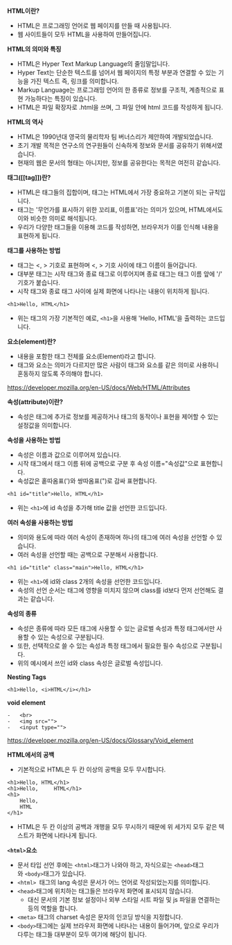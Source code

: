 **HTML이란?**
- HTML은 프로그래밍 언어로 웹 페이지를 만들 때 사용됩니다.
- 웹 사이트들이 모두 HTML을 사용하여 만들어집니다.

**HTML의 의미와 특징**
- HTML은 Hyper Text Markup Language의 줄임말입니다.
- Hyper Text는 단순한 텍스트를 넘어서 웹 페이지의 특정 부분과 연결할 수 있는 기능을 가진 텍스트 즉, 링크를 의미합니다.
- Markup Language는 프로그래밍 언어의 한 종류로 정보를 구조적, 계층적으로 표현 가능하다는 특징이 있습니다.
- HTML은 파일 확장자로 .html을 쓰며, 그 파일 안에 html 코드를 작성하게 됩니다.

**HTML의 역사**
- HTML은 1990년대 영국의 물리학자 팀 버너스리가 제안하여 개발되었습니다.
- 초기 개발 목적은 연구소의 연구원들이 신속하게 정보와 문서를 공유하기 위해서였습니다.
- 현재의 웹은 문서의 형태는 아니지만, 정보를 공유한다는 목적은 여전히 같습니다.

**태그([[tag]])란?**
- HTML은 태그들의 집합이며, 태그는 HTML에서 가장 중요하고 기본이 되는 규칙입니다.
- 태그는 '무언가를 표시하기 위한 꼬리표, 이름표'라는 의미가 있으며, HTML에서도 이와 비슷한 의미로 해석됩니다.
- 우리가 다양한 태그들을 이용해 코드를 작성하면, 브라우저가 이를 인식해 내용을 표현하게 됩니다.

**태그를 사용하는 방법**
- 태그는 <, > 기호로 표현하며 <, > 기호 사이에 태그 이름이 들어갑니다.
- 대부분 태그는 시작 태그와 종료 태그로 이루어지며 종료 태그는 태그 이름 앞에 '/' 기호가 붙습니다.
- 시작 태그와 종료 태그 사이에 실제 화면에 나타나는 내용이 위치하게 됩니다. 

```markup
<h1>Hello, HTML</h1>
```

- 위는 태그의 가장 기본적인 예로, `<h1>`을 사용해 'Hello, HTML'을 출력하는 코드입니다.  

**요소(element)란?**
- 내용을 포함한 태그 전체를 요소(Element)라고 합니다.
- 태그와 요소는 의미가 다르지만 많은 사람이 태그와 요소를 같은 의미로 사용하니 혼동하지 않도록 주의해야 합니다.

https://developer.mozilla.org/en-US/docs/Web/HTML/Attributes

**속성(attribute)이란?**
- 속성은 태그에 추가로 정보를 제공하거나 태그의 동작이나 표현을 제어할 수 있는 설정값을 의미합니다.

**속성을 사용하는 방법**
- 속성은 이름과 값으로 이루어져 있습니다.
- 시작 태그에서 태그 이름 뒤에 공백으로 구분 후 속성 이름="속성값"으로 표현합니다.
- 속성값은 홑따옴표(')와 쌍따옴표(")로 감싸 표현합니다.

```markup
<h1 id="title">Hello, HTML</h1>
```

- 위는 `<h1>`에 id 속성을 추가해 title 값을 선언한 코드입니다.

**여러 속성을 사용하는 방법**
- 의미와 용도에 따라 여러 속성이 존재하며 하나의 태그에 여러 속성을 선언할 수 있습니다.
- 여러 속성을 선언할 때는 공백으로 구분해서 사용합니다.

```markup
<h1 id="title" class="main">Hello, HTML</h1>
```

- 위는 `<h1>`에 id와 class 2개의 속성을 선언한 코드입니다.
- 속성의 선언 순서는 태그에 영향을 미치지 않으며 class를 id보다 먼저 선언해도 결과는 같습니다.

**속성의 종류**
- 속성은 종류에 따라 모든 태그에 사용할 수 있는 글로벌 속성과 특정 태그에서만 사용할 수 있는 속성으로 구분됩니다.
- 또한, 선택적으로 쓸 수 있는 속성과 특정 태그에서 필요한 필수 속성으로 구분됩니다.
- 위의 예시에서 쓰인 id와 class 속성은 글로벌 속성입니다.

**Nesting Tags**
```markup
<h1>Hello, <i>HTML</i></h1>
```


**void element**
```
-   <br>
-   <img src="">
-   <input type="">
```

https://developer.mozilla.org/en-US/docs/Glossary/Void_element

**HTML에서의 공백**
- 기본적으로 HTML은 두 칸 이상의 공백을 모두 무시합니다.
```markup
<h1>Hello, HTML</h1>
<h1>Hello,     HTML</h1>
<h1>
    Hello,
    HTML
</h1>
```
- HTML은 두 칸 이상의 공백과 개행을 모두 무시하기 때문에 위 세가지 모두 같은 텍스트가 화면에 나타나게 됩니다.

**`<html>`요소**
- 문서 타입 선언 후에는 `<html>`태그가 나와야 하고, 자식으로는 `<head>`태그와 `<body>`태그가 있습니다.
- `<html> `태그의 lang 속성은 문서가 어느 언어로 작성되었는지를 의미합니다.
- `<head>`태그에 위치하는 태그들은 브라우저 화면에 표시되지 않습니다.
	- 대신 문서의 기본 정보 설정이나 외부 스타일 시트 파일 및 js 파일을 연결하는 등의 역할을 합니다.
- `<meta>` 태그의 charset 속성은 문자의 인코딩 방식을 지정합니다.
- `<body>`태그에는 실제 브라우저 화면에 나타나는 내용이 들어가며, 앞으로 우리가 다루는 태그들 대부분이 모두 여기에 해당이 됩니다.
